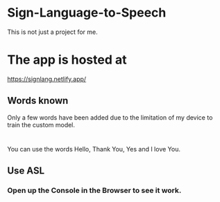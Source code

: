 # Sign-Language-to-Speech
This is not just a project for me.

# The app is hosted at
https://signlang.netlify.app/

## Words known 
Only a few words have been added due to the limitation of my device to train the custom model. 
#
You can use the words Hello, Thank You, Yes and I love You.

## Use ASL

### Open up the Console in the Browser to see it work.
